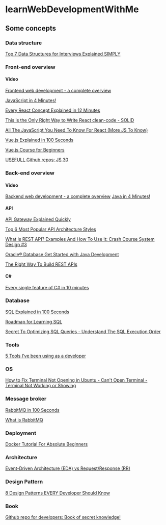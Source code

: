 # learnWebDevelopmentWithMe
## Some concepts
### Data structure
[Top 7 Data Structures for Interviews Explained SIMPLY](https://www.youtube.com/watch?v=cQWr9DFE1ww)

### Front-end overview
#### Video
[Frontend web development - a complete overview](https://www.youtube.com/watch?v=WG5ikvJ2TKA)

[JavaScript in 4 Minutes!](https://www.youtube.com/watch?v=_UHFEwKgudU)

[Every React Concept Explained in 12 Minutes](https://www.youtube.com/watch?v=wIyHSOugGGw)

[This is the Only Right Way to Write React clean-code - SOLID](https://www.youtube.com/watch?v=MSq_DCRxOxw)

[All The JavaScript You Need To Know For React (More JS To Know)](https://www.youtube.com/watch?v=ACaT1Gfhe6I)

[Vue.js Explained in 100 Seconds](https://www.youtube.com/watch?v=nhBVL41-_Cw)

[Vue.js Course for Beginners](https://www.youtube.com/watch?v=FXpIoQ_rT_c&t=253s)

[USEFULL Github repos: JS 30](https://www.youtube.com/shorts/8Jn3Z8JQ_Mg)
### Back-end overview
#### Video
[Backend web development - a complete overview](https://www.youtube.com/watch?v=XBu54nfzxAQ)
[Java in 4 Minutes!](https://www.youtube.com/watch?v=Q3CQ72tBdME)

#### API
[API Gateway Explained Quickly](https://www.youtube.com/watch?v=WjCRRDKAduA&t=12s)

[Top 6 Most Popular API Architecture Styles](https://www.youtube.com/watch?v=4vLxWqE94l4)

[What Is REST API? Examples And How To Use It: Crash Course System Design #3](https://www.youtube.com/watch?v=-mN3VyJuCjM)

[Oracle® Database
Get Started with Java Development](https://docs.oracle.com/en/database/oracle/oracle-database/23/tdpjd/get-started-java-development.pdf)

[The Right Way To Build REST APIs](https://www.youtube.com/watch?v=CVBpYfPKGlE)

#### C#
[Every single feature of C# in 10 minutes](https://www.youtube.com/watch?v=J0FhV3dM80o)

### Database
[SQL Explained in 100 Seconds](https://www.youtube.com/watch?v=zsjvFFKOm3c)

[Roadmap for Learning SQL](https://www.youtube.com/watch?v=yMqldbY2AAg)

[Secret To Optimizing SQL Queries - Understand The SQL Execution Order](https://www.youtube.com/watch?v=BHwzDmr6d7s)

### Tools
[5 Tools I’ve been using as a developer](https://www.youtube.com/shorts/ZinCbtVNVLQ)
### OS
[How to Fix Terminal Not Opening in Ubuntu - Can't Open Terminal - Terminal Not Working or Showing](https://www.youtube.com/watch?v=zvCfZZ0_K_A)
### Message broker
[RabbitMQ in 100 Seconds](https://www.youtube.com/watch?v=NQ3fZtyXji0)

[What is RabbitMQ](https://www.youtube.com/watch?v=7rkeORD4jSw)
### Deployment
[Docker Tutorial For Absolute Beginners](https://www.youtube.com/watch?v=1M2EoEzwpQY)
### Architecture
[Event-Driven Architecture (EDA) vs Request/Response (RR)
](https://www.youtube.com/watch?v=7fkS-18KBlw)

### Design Pattern

[8 Design Patterns EVERY Developer Should Know
](https://www.youtube.com/watch?v=tAuRQs_d9F8)

### Book

[Github repo for developers: Book of secret knowledge!](https://youtube.com/shorts/mTlIxRCPPWk?si=lOfKbKu7mfb6NL4d)
